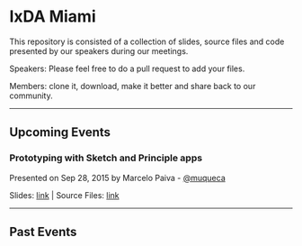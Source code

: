 # IxDA Miami

This repository is consisted of a collection of slides, source files and code presented by our speakers during our meetings.

Speakers: Please feel free to do a pull request to add your files.

Members: clone it, download, make it better and share back to our community.

----

## Upcoming Events

### Prototyping with Sketch and Principle apps
Presented on Sep 28, 2015 by Marcelo Paiva - [@muqueca](https://twitter.com/muqueca)

Slides: [link](#) | Source Files: [link](#)

----

## Past Events

